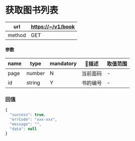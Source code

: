 # 获取图书列表

| url | [https://~/v1/book](https://~/v1/books) | 
| - | - |
| method | GET | 

#### 参数

| name | type | mandatory | 描述 | 取值范围 |
| - | - | - | - | - |
| page | number | N | 当前面码 | - |
| id | string | Y | 书的编号 | - |

### 回值

```javascript
{
  "success": true,
  "errCode": "xxx-xxx",
  "message": "",
  "data": null
}
```